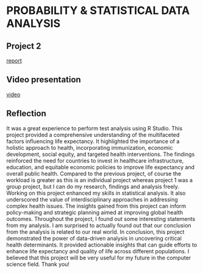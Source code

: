 # PROBABILITY & STATISTICAL DATA ANALYSIS 
## Project 2
[report]()
## Video presentation
[video]()

## Reflection
It was a great experience to perform test analysis using R Studio. This project provided a comprehensive understanding of the multifaceted factors influencing life expectancy. It highlighted the importance of a holistic approach to health, incorporating immunization, economic development, social equity, and targeted health interventions. The findings reinforced the need for countries to invest in healthcare infrastructure, education, and equitable economic policies to improve life expectancy and overall public health. Compared to the previous project, of course the workload is greater as this is an individual project whereas project 1 was a group project, but I can do my research, findings and analysis freely. Working on this project enhanced my skills in statistical analysis. It also underscored the value of interdisciplinary approaches in addressing complex health issues. The insights gained from this project can inform policy-making and strategic planning aimed at improving global health outcomes. Throughout the project, I found out some interesting statements from my analysis. I am surprised to actually found out that our conclusion from the analysis is related to our real world. In conclusion, this project demonstrated the power of data-driven analysis in uncovering critical health determinants. It provided actionable insights that can guide efforts to enhance life expectancy and quality of life across different populations. I believed that this project will be very useful for my future in the computer science field. Thank you!
